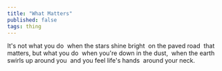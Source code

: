 ```yaml
---
title: "What Matters"
published: false
tags: thing
---
```

It's not what you do  when the stars shine bright  on the paved road  that matters, but what you do  when you're down in the dust,  when the earth swirls up around you  and you feel life's hands  around your neck.
